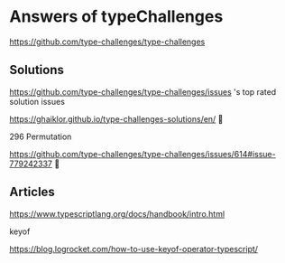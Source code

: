 # Answers of typeChallenges

https://github.com/type-challenges/type-challenges

## Solutions

https://github.com/type-challenges/type-challenges/issues 's top rated solution issues

https://ghaiklor.github.io/type-challenges-solutions/en/ 🥰

296 Permutation

https://github.com/type-challenges/type-challenges/issues/614#issue-779242337 🥰

## Articles

https://www.typescriptlang.org/docs/handbook/intro.html

keyof

https://blog.logrocket.com/how-to-use-keyof-operator-typescript/
